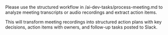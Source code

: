 Please use the structured workflow in /ai-dev-tasks/process-meeting.md to analyze meeting transcripts or audio recordings and extract action items.

This will transform meeting recordings into structured action plans with key decisions, action items with owners, and follow-up tasks posted to Slack.
